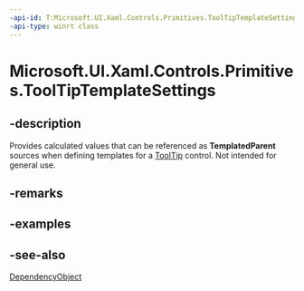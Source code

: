 ```yaml
---
-api-id: T:Microsoft.UI.Xaml.Controls.Primitives.ToolTipTemplateSettings
-api-type: winrt class
---
```


<!-- Class syntax.
public class ToolTipTemplateSettings : Windows.UI.Xaml.DependencyObject, Windows.UI.Xaml.Controls.Primitives.IToolTipTemplateSettings
-->

# Microsoft.UI.Xaml.Controls.Primitives.ToolTipTemplateSettings

## -description
Provides calculated values that can be referenced as **TemplatedParent** sources when defining templates for a [ToolTip](../microsoft.ui.xaml.controls/tooltip.md) control. Not intended for general use.

## -remarks

## -examples

## -see-also
[DependencyObject](../microsoft.ui.xaml/dependencyobject.md)
